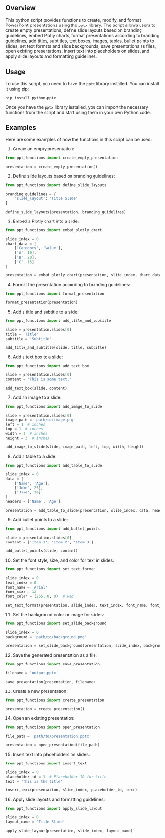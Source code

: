 ## Overview

This python script provides functions to create, modify, and format PowerPoint presentations using the `pptx` library. The script allows users to create empty presentations, define slide layouts based on branding guidelines, embed Plotly charts, format presentations according to branding guidelines, add titles, subtitles, text boxes, images, tables, bullet points to slides, set text formats and slide backgrounds, save presentations as files, open existing presentations, insert text into placeholders on slides, and apply slide layouts and formatting guidelines.

## Usage

To use this script, you need to have the `pptx` library installed. You can install it using pip:

```bash
pip install python-pptx
```

Once you have the `pptx` library installed, you can import the necessary functions from the script and start using them in your own Python code.

## Examples

Here are some examples of how the functions in this script can be used:

1. Create an empty presentation:

```python
from ppt_functions import create_empty_presentation

presentation = create_empty_presentation()
```

2. Define slide layouts based on branding guidelines:

```python
from ppt_functions import define_slide_layouts

branding_guidelines = {
    'slide_layout': 'Title Slide'
}

define_slide_layouts(presentation, branding_guidelines)
```

3. Embed a Plotly chart into a slide:

```python
from ppt_functions import embed_plotly_chart

slide_index = 0
chart_data = [
    ['Category', 'Value'],
    ['A', 10],
    ['B', 20],
    ['C', 15]
]

presentation = embed_plotly_chart(presentation, slide_index, chart_data)
```

4. Format the presentation according to branding guidelines:

```python
from ppt_functions import format_presentation

format_presentation(presentation)
```

5. Add a title and subtitle to a slide:

```python
from ppt_functions import add_title_and_subtitle

slide = presentation.slides[0]
title = 'Title'
subtitle = 'Subtitle'

add_title_and_subtitle(slide, title, subtitle)
```

6. Add a text box to a slide:

```python
from ppt_functions import add_text_box

slide = presentation.slides[0]
content = 'This is some text.'

add_text_box(slide, content)
```

7. Add an image to a slide:

```python
from ppt_functions import add_image_to_slide

slide = presentation.slides[0]
image_path = 'path/to/image.png'
left = 1  # inches
top = 1  # inches
width = 3  # inches
height = 3  # inches

add_image_to_slide(slide, image_path, left, top, width, height)
```

8. Add a table to a slide:

```python
from ppt_functions import add_table_to_slide

slide_index = 0
data = [
    ['Name', 'Age'],
    ['John', 25],
    ['Jane', 30]
]
headers = ['Name', 'Age']

presentation = add_table_to_slide(presentation, slide_index, data, headers)
```

9. Add bullet points to a slide:

```python
from ppt_functions import add_bullet_points

slide = presentation.slides[0]
content = ['Item 1', 'Item 2', 'Item 3']

add_bullet_points(slide, content)
```

10. Set the font style, size, and color for text in slides:

```python
from ppt_functions import set_text_format

slide_index = 0
text_index = 0
font_name = 'Arial'
font_size = 12
font_color = (255, 0, 0)  # Red

set_text_format(presentation, slide_index, text_index, font_name, font_size, font_color)
```

11. Set the background color or image for slides:

```python
from ppt_functions import set_slide_background

slide_index = 0
background = 'path/to/background.png'

presentation = set_slide_background(presentation, slide_index, background)
```

12. Save the generated presentation as a file:

```python
from ppt_functions import save_presentation

filename = 'output.pptx'

save_presentation(presentation, filename)
```

13. Create a new presentation:

```python
from ppt_functions import create_presentation

presentation = create_presentation()
```

14. Open an existing presentation:

```python
from ppt_functions import open_presentation

file_path = 'path/to/presentation.pptx'

presentation = open_presentation(file_path)
```

15. Insert text into placeholders on slides:

```python
from ppt_functions import insert_text

slide_index = 0
placeholder_id = 1  # Placeholder ID for title
text = 'This is the title'

insert_text(presentation, slide_index, placeholder_id, text)
```

16. Apply slide layouts and formatting guidelines:

```python
from ppt_functions import apply_slide_layout

slide_index = 0
layout_name = 'Title Slide'

apply_slide_layout(presentation, slide_index, layout_name)
```